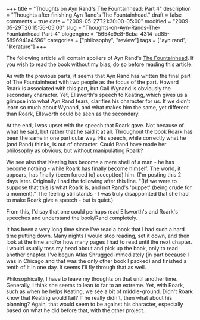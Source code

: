 +++
title = "Thoughts on Ayn Rand's The Fountainhead: Part 4"
description = "Thoughts after finishing Ayn Rand's The Fountainhead."
draft = false
comments = true
date = "2009-05-27T21:30:00-05:00"
modified = "2009-05-29T20:15:56-05:00"
slug = "Thoughts-on-Ayn-Rands-The-Fountainhead-Part-4"
blogengine = "5654c9e8-6cba-4314-ad85-5896941a4596"
categories = ["philosophy", "review"]
tags = ["ayn rand", "literature"]
+++

<div class="warning">
<p>The following article will contain spoilers of Ayn Rand's <a href="http://www.amazon.com/gp/product/0452273331?tag=strivinglifen-20">The Fountainhead</a>. If you wish to read the book without my bias, do so before reading this article.</p>
</div>
<p>As with the previous parts, it seems that Ayn Rand has written the final part of The Fountainhead with two people as the focus of the part. Howard Roark is associated with this part, but Gail Wynand is obviously the secondary character. Yet, Ellsworth's speech to Keating, which gives us a glimpse into what Ayn Rand fears, clarifies his character for us. If we didn't learn so much about Wynand, and what makes him the same, yet different than Roark, Ellsworth could be seen as the secondary.</p>
<p>At the end, I was upset with the speech that Roark gave. Not because of what he said, but rather that he said it at all. Throughout the book Roark has been the same in one particular way. His speech, while correctly what he (and Rand) thinks, is out of character. Could Rand have made her philosophy as obvious, but without manipulating Roark?</p>
<p>We see also that Keating has become a mere shell of a man - he has become nothing - while Roark has finally become himself. The world, it appears, has finally (been forced to) accept(ed) him. (I'm posting this 2 days later. Originally I had the following after this line. "(I)f we were to suppose that this is what Roark is, and not Rand's 'puppet' (being crude for a moment)." The feeling still stands - I was truly disappointed that she had to make Roark give a speech - but is quiet.)</p>
<p>From this, I'd say that one could perhaps read Ellsworth's and Roark's speeches and understand the book/Rand completely.</p>
<p>It has been a very long time since I've read a book that I had such a hard time putting down. Many nights I would stop reading, set it down, and then look at the time and/or how many pages I had to read until the next chapter. I would usually toss my head about and pick up the book, only to read another chapter. I've begun Atlas Shrugged immediately (in part because I was in Chicago and that was the only other book I packed) and finished a tenth of it in one day. It seems I'll fly through that as well.</p>
<p>Philosophically, I have to leave my thoughts on that until another time. Generally, I think she seems to lean to far to an extreme. Yet, with Roark, such as when he helps Keating, we see a bit of middle-ground. Didn't Roark know that Keating would fail? If he really didn't, then what about his planning? Again, that would seem to be against his character, especially based on what he did before that, with the other project.</p>
